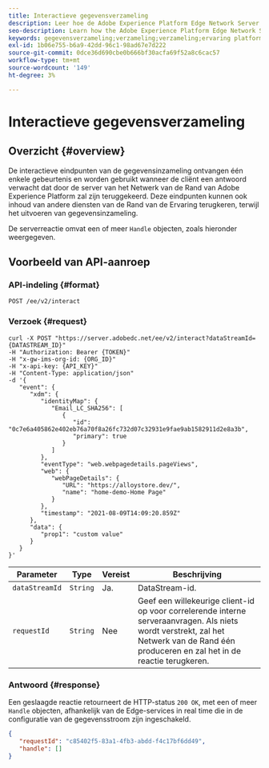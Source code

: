 ```yaml
---
title: Interactieve gegevensverzameling
description: Leer hoe de Adobe Experience Platform Edge Network Server API interactieve gegevensverzameling uitvoert
seo-description: Learn how the Adobe Experience Platform Edge Network Server API performs interactive data collection
keywords: gegevensverzameling;verzameling;verzameling;ervaring platform edge network;api;interactieve gegevensverzameling
exl-id: 1b06e755-b6a9-42dd-96c1-98ad67e7d222
source-git-commit: 0dce36d690cbe0b666bf30acfa69f52a8c6cac57
workflow-type: tm+mt
source-wordcount: '149'
ht-degree: 3%

---
```


# Interactieve gegevensverzameling

## Overzicht {#overview}

De interactieve eindpunten van de gegevensinzameling ontvangen één enkele gebeurtenis en worden gebruikt wanneer de cliënt een antwoord verwacht dat door de server van het Netwerk van de Rand van Adobe Experience Platform zal zijn teruggekeerd. Deze eindpunten kunnen ook inhoud van andere diensten van de Rand van de Ervaring terugkeren, terwijl het uitvoeren van gegevensinzameling.

De serverreactie omvat een of meer `Handle` objecten, zoals hieronder weergegeven.

## Voorbeeld van API-aanroep

### API-indeling {#format}

```http
POST /ee/v2/interact
```

### Verzoek {#request}

```shell
curl -X POST "https://server.adobedc.net/ee/v2/interact?dataStreamId={DATASTREAM_ID}" 
-H "Authorization: Bearer {TOKEN}" 
-H "x-gw-ims-org-id: {ORG_ID}" 
-H "x-api-key: {API_KEY}" 
-H "Content-Type: application/json" 
-d '{
   "event": {
      "xdm": {
         "identityMap": {
            "Email_LC_SHA256": [
               {
                  "id": "0c7e6a405862e402eb76a70f8a26fc732d07c32931e9fae9ab1582911d2e8a3b",
                  "primary": true
               }
            ]
         },
         "eventType": "web.webpagedetails.pageViews",
         "web": {
            "webPageDetails": {
               "URL": "https://alloystore.dev/",
               "name": "home-demo-Home Page"
            }
         },
         "timestamp": "2021-08-09T14:09:20.859Z"
      },
      "data": {
         "prop1": "custom value"
      }
   }
}'
```

| Parameter | Type | Vereist | Beschrijving |
| --- | --- | --- | --- |
| `dataStreamId` | `String` | Ja. | DataStream-id. |
| `requestId` | `String` | Nee | Geef een willekeurige client-id op voor correlerende interne serveraanvragen. Als niets wordt verstrekt, zal het Netwerk van de Rand één produceren en zal het in de reactie terugkeren. |

### Antwoord {#response}

Een geslaagde reactie retourneert de HTTP-status `200 OK`, met een of meer `Handle` objecten, afhankelijk van de Edge-services in real time die in de configuratie van de gegevensstroom zijn ingeschakeld.

```json
{
   "requestId": "c85402f5-83a1-4fb3-abdd-f4c17bf6dd49",
   "handle": []
}
```
